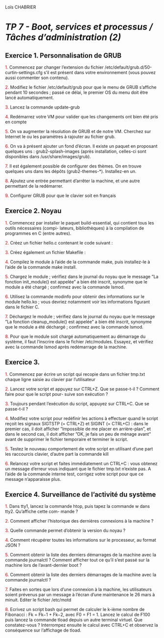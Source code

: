 Loïs CHABRIER

# _TP 7 - Boot, services et processus / Tâches d’administration (2)_

## Exercice 1. Personnalisation de GRUB


<span style='color:red'>1.</span> Commencez par changer l’extension du fichier /etc/default/grub.d/50-curtin-settings.cfg s’il
est présent dans votre environnement (vous pouvez aussi commenter son contenu).


<span style='color:red'>2.</span> Modifiez le fichier /etc/default/grub pour que le menu de GRUB s’affiche pendant 10 secondes ;
passé ce délai, le premier OS du menu doit être lancé automatiquement.


<span style='color:red'>3.</span> Lancez la commande update-grub


<span style='color:red'>4.</span> Redémarrez votre VM pour valider que les changements ont bien été pris en compte


<span style='color:red'>5.</span> On va augmenter la résolution de GRUB et de notre VM. Cherchez sur Internet le ou les paramètres
à rajouter au fichier grub.


<span style='color:red'>6.</span> On va à présent ajouter un fond d’écran. Il existe un paquet en proposant quelques uns : grub2-splash-images (après installation, celles-ci sont disponibles dans /usr/share/images/grub).


<span style='color:red'>7.</span> Il est également possible de configurer des thèmes. On en trouve quelques uns dans les dépôts (grub2-themes-*). Installez-en un.


<span style='color:red'>8.</span> Ajoutez une entrée permettant d’arrêter la machine, et une autre permettant de la redémarrer.


<span style='color:red'>9.</span> Configurer GRUB pour que le clavier soit en français


## Exercice 2. Noyau

<span style='color:red'>1.</span> Commencez par installer le paquet build-essential, qui contient tous les outils nécessaires (compi-
lateurs, bibliothèques) à la compilation de programmes en C (entre autres).


<span style='color:red'>2.</span> Créez un fichier hello.c contenant le code suivant :


<span style='color:red'>3.</span> Créez également un fichier Makefile :


<span style='color:red'>4.</span> Compilez le module à l’aide de la commande make, puis installez-le à l’aide de la commande make
install.


<span style='color:red'>5.</span> Chargez le module ; vérifiez dans le journal du noyau que le message ”La fonction init_module() est
appelée” a bien été inscrit, synonyme que le module a été chargé ; confirmez avec la commande lsmod.


<span style='color:red'>6.</span> Utilisez la commande modinfo pour obtenir des informations sur le module hello.ko ; vous devriez
notamment voir les informations figurant dans le fichier C.


<span style='color:red'>7.</span> Déchargez le module ; vérifiez dans le journal du noyau que le message ”La fonction cleanup_module()
est appelée” a bien été inscrit, synonyme que le module a été déchargé ; confirmez avec la commande lsmod.


<span style='color:red'>8.</span> Pour que le module soit chargé automatiquement au démarrage du système, il faut l’inscrire dans le
fichier /etc/modules. Essayez, et vérifiez avec la commande lsmod après redémarrage de la machine.


## Exercice 3.

<span style='color:red'>1.</span> Commencez par écrire un script qui recopie dans un fichier tmp.txt chaque ligne saisie au clavier par
l’utilisateur


<span style='color:red'>2.</span> Lancez votre script et appuyez sur CTRL+Z. Que se passe-t-il ? Comment faire pour que le script pour-
suive son exécution ?


<span style='color:red'>3.</span> Toujours pendant l’exécution du script, appuyez sur CTRL+C. Que se passe-t-il ?


<span style='color:red'>4.</span> Modifiez votre script pour redéfinir les actions à effectuer quand le script reçoit les signaux SIGTSTP (= CTRL+Z) et SIGINT (= CTRL+C) : dans le premier cas, il doit afficher ”Impossible de me placer en
arrière-plan”, et dans le second cas, il doit afficher ”OK, je fais un peu de ménage avant” avant de
supprimer le fichier temporaire et terminer le script.


<span style='color:red'>5.</span> Testez le nouveau comportement de votre script en utilisant d’une part les raccourcis clavier, d’autre
part la commande kill


<span style='color:red'>6.</span> Relancez votre script et faites immédiatement un CTRL+C : vous obtenez un message d’erreur vous
indiquant que le fichier tmp.txt n’existe pas. A l’aide de la commande interne test, corrigez votre script pour que ce message n’apparaisse plus.


## Exercice 4. Surveillance de l’activité du système

<span style='color:red'>1.</span> Dans tty1, lancez la commande htop, puis tapez la commande w dans tty2. Qu’affiche cette com-
mande ?


<span style='color:red'>2.</span> Comment afficher l’historique des dernières connexions à la machine ?


<span style='color:red'>3.</span> Quelle commande permet d’obtenir la version du noyau ?


<span style='color:red'>4.</span> Comment récupérer toutes les informations sur le processeur, au format JSON ?


<span style='color:red'>5.</span> Comment obtenir la liste des derniers démarrages de la machine avec la commande journalctl ?
Comment afficher tout ce qu’il s’est passé sur la machine lors de l’avant-dernier boot ?


<span style='color:red'>6.</span> Comment obtenir la liste des derniers démarrages de la machine avec la commande journalctl ?


<span style='color:red'>7.</span> Faites en sortes que lors d’une connexion à la machine, les utilisateurs soient prévenus par un message à l’écran d’une maintenance le 26 mars à minuit. Editer le fichier /etc/motd


<span style='color:red'>8.</span> Ecrivez un script bash qui permet de calculer le k-ième nombre de Fibonacci : Fk = Fk−1 + Fk−2,
avec F0 = F1 = 1. Lancez le calcul de F100 puis lancez la commande tload depuis un autre terminal
virtuel. Que constatez-vous ? Interrompez ensuite le calcul avec CTRL+C et observez la conséquence sur
l’affichage de tload.
